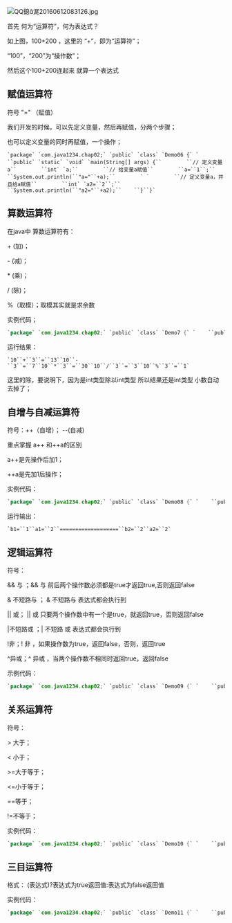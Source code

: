 ![QQ鎴浘20160612083126.jpg](http://blog.java1234.com/static/userImages/20160612/1465692856084020492.jpg)



首先 何为“运算符”，何为表达式？

如上图，100+200 ，这里的 “+”，即为“运算符”；

“100”，“200”为“操作数”；



然后这个100+200连起来 就算一个表达式



## 赋值运算符



符号 "=" （赋值）



我们开发的时候，可以先定义变量，然后再赋值，分两个步骤；

也可以定义变量的同时再赋值，一个操作；

```
`package` `com.java1234.chap02;` `public` `class` `Demo06 {` `    ``public` `static` `void` `main(String[] args) {``        ``// 定义变量a``        ``int` `a;``        ``// 给变量a赋值``        ``a=``1``;``        ``System.out.println(``"a="``+a);``        ` `        ``// 定义变量a，并且给a赋值``        ``int` `a2=``2``;``        ``System.out.println(``"a2="``+a2);``    ``}``}`
```

## 算数运算符

在java中 算数运算符有：

\+ (加)；

\- (减)；

\* (乘)；

/ (除)；

%（取模）；取模其实就是求余数



实例代码；

```java
`package` `com.java1234.chap02;` `public` `class` `Demo7 {` `    ``public` `static` `void` `main(String[] args) {``        ``int` `a=``10``;``        ``int` `b=``3``;``        ``// +运算符``        ``System.out.println(a+``"+"``+b+``"="``+(a+b));``        ``// -运算符``        ``System.out.println(a+``"-"``+b+``"="``+(a-b));``        ``// *运算符``        ``System.out.println(a+``"*"``+b+``"="``+(a*b));``        ``// /运算符``        ``System.out.println(a+``"/"``+b+``"="``+(a/b));``        ``// %运算符``        ``System.out.println(a+``"%"``+b+``"="``+(a%b));``        ` `    ``}``}`
```



运行结果：

```
`10``+``3``=``13``10``-``3``=``7``10``*``3``=``30``10``/``3``=``3``10``%``3``=``1`
```

这里的除，要说明下，因为是int类型除以int类型 所以结果还是int类型 小数自动去掉了；



## 自增与自减运算符

符号：++（自增）； --(自减)

重点掌握 a++ 和++a的区别 

a++是先操作后加1；

++a是先加1后操作；



实例代码：

```java
`package` `com.java1234.chap02;` `public` `class` `Demo08 {` `    ``public` `static` `void` `main(String[] args) {``        ``int` `a1=``1``;``        ``// a1++; 表示先做赋值操作，后自增``        ``int` `b1=a1++;``        ``System.out.println(``"b1="``+b1);``        ``System.out.println(``"a1="``+a1);``        ` `        ``System.out.println(``"==================="``);``        ``// ++a2；表示先自增，后做赋值操作``        ``int` `a2=``1``;``        ``int` `b2=++a2;``        ``System.out.println(``"b2="``+b2);``        ``System.out.println(``"a2="``+a2);``        ` `    ``}``}`
```



运行输出：

```
`b1=``1``a1=``2``===================``b2=``2``a2=``2`
```

## 逻辑运算符

符号：

&& 与 ；&& 与  前后两个操作数必须都是true才返回true,否则返回false

& 不短路与 ； & 不短路与 表达式都会执行到

|| 或； || 或 只要两个操作数中有一个是true，就返回true，否则返回false

|不短路或 ；| 不短路 或 表达式都会执行到

!非；! 非 ，如果操作数为true，返回false，否则，返回true

^异或；^ 异或 ，当两个操作数不相同时返回true，返回false



示例代码：

```java
`package` `com.java1234.chap02;` `public` `class` `Demo09 {` `    ``public` `static` `void` `main(String[] args) {``        ``// && 与  前后两个操作数必须都是true才返回true,否则返回false``                ``boolean` `b1=(``5``<``3``)&&(``4``>``5``);``                ``System.out.println(``"b1="``+b1);``                ` `                ``// & 不短路与``                ``boolean` `b2=(``5``<``3``)&(``4``>``5``);``                ``System.out.println(``"b2="``+b2);``                ` `                ``// 一般都用&& 短路  ``                ``// 原因：效率高``                ` `                ``// || 或 只要两个操作数中有一个是true，就返回true，否则返回false``                ``boolean` `b3=(``2``<``3``)||(``4``>``5``);``                ``System.out.println(``"b3="``+b3);``                ` `                ``// | 不短路 或``                ``boolean` `b4=(``2``<``3``)|(``4``>``5``);``                ``System.out.println(``"b4="``+b4);``                ` `                ``// ! 非 ，如果操作数为true，返回false，否则，返回true``                ``boolean` `b5=!(``3``<``4``);``                ``System.out.println(``"b5="``+b5);``                ` `                ``// ^ 异或 ，当两个操作数不相同时返回true，返回false``                ``boolean` `b6=(``5``>``4``)^(``4``>``5``);``                ``System.out.println(``"b6="``+b6);``    ``}``}`
```

## 关系运算符

符号：

\> 大于；

< 小于；

\>=大于等于；

<=小于等于；

==等于；

!=不等于；



实例代码：

```java
`package` `com.java1234.chap02;` `public` `class` `Demo10 {` `    ``public` `static` `void` `main(String[] args) {``        ``int` `a=``2``;``        ``int` `b=``3``;``        ` `        ``// >大于``        ``System.out.println(a+``">"``+b+``":"``+(a>b));``        ` `        ``// <小于``        ``System.out.println(a+``"<"``+b+``":"``+(a<b));``        ` `        ``// >=大于等于``        ``System.out.println(a+``">="``+b+``":"``+(a>=b));``        ` `        ``// <=小于等于``        ``System.out.println(a+``"<="``+b+``":"``+(a<=b));``        ` `        ``// ==等于``        ``System.out.println(a+``"=="``+b+``":"``+(a==b));``        ` `        ``// !=不等于``        ``System.out.println(a+``"!="``+b+``":"``+(a!=b));``    ``}``}`
```

## 三目运算符

格式：  (表达式)?表达式为true返回值:表达式为false返回值



实例代码：

```java
`package` `com.java1234.chap02;` `public` `class` `Demo11 {` `    ``public` `static` `void` `main(String[] args) {``        ``// 三目运算符``        ``String s=``2``>``3``?``"表达式为真"``:``"表达式为假"``;``        ``System.out.println(s);``        ` `        ``boolean` `b=``2``>``3``?``true``:``false``;``        ``System.out.println(b);``    ``}``}`
```